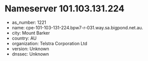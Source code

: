 # Nameserver 101.103.131.224

* as_number: 1221
* name: cpe-101-103-131-224.bpw7-r-031.way.sa.bigpond.net.au.
* city: Mount Barker
* country: AU
* organization: Telstra Corporation Ltd
* version: Unknown
* dnssec: Unknown
